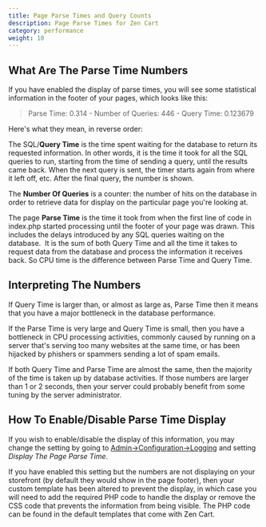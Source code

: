```yaml
---
title: Page Parse Times and Query Counts
description: Page Parse Times for Zen Cart 
category: performance
weight: 10
---
```


## What Are The Parse Time Numbers

If you have enabled the display of parse times, you will see some statistical information in the footer of your pages, which looks like this:  

> <span class="Code">Parse Time: 0.314 - Number of Queries: 446 - Query Time: 0.123679</span>

Here's what they mean, in reverse order:  

The SQL/**Query Time** is the time spent waiting for the database to return its requested information. In other words, it is the time it took for all the SQL queries to run, starting from the time of sending a query, until the results came back.  When the next query is sent, the timer starts again from where it left off, etc. After the final query, the number is shown.  

The **Number Of Queries** is a counter: the number of hits on the database in order to retrieve data for display on the particular page you're looking at.  

The page **Parse Time** is the time it took from when the first line of code in index.php started processing until the footer of your page was drawn. This includes the delays introduced by any SQL queries waiting on the database.  It is the sum of both Query Time and all the time it takes to request data from the database and process the information it receives back. So CPU time is the difference between Parse Time and Query Time.  

## Interpreting The Numbers

If Query Time is larger than, or almost as large as, Parse Time then it means that you have a major bottleneck in the database performance.  

If the Parse Time is very large and Query Time is small, then you have a bottleneck in CPU processing activities, commonly caused by running on a server that's serving too many websites at the same time, or has been hijacked by phishers or spammers sending a lot of spam emails.  

If both Query Time and Parse Time are almost the same, then the majority of the time is taken up by database activities. If those numbers are larger than 1 or 2 seconds, then your server could probably benefit from some tuning by the server administrator.  

## How To Enable/Disable Parse Time Display

If you wish to enable/disable the display of this information, you may change the setting by going to [Admin->Configuration->Logging](/user/admin_pages/configuration/configuration_logging/) and setting *Display The Page Parse Time*.
  
If you have enabled this setting but the numbers are not displaying on your storefront (by default they would show in the page footer), then your custom template has been altered to prevent the display, in which case you will need to add the required PHP code to handle the display or remove the CSS code that prevents the information from being visible. The PHP code can be found in the default templates that come with Zen Cart.  

